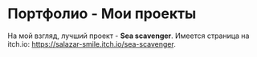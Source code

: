 # Портфолио - Мои проекты
На мой взгляд, лучший проект - **Sea scavenger**. Имеется страница на itch.io: https://salazar-smile.itch.io/sea-scavenger.
